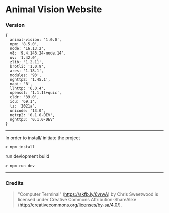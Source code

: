 # Animal Vision Website

### Version
```
{
  animal-vision: '1.0.0',
  npm: '8.5.0',
  node: '16.13.2',
  v8: '9.4.146.24-node.14',
  uv: '1.42.0',
  zlib: '1.2.11',
  brotli: '1.0.9',
  ares: '1.18.1',
  modules: '93',
  nghttp2: '1.45.1',
  napi: '8',
  llhttp: '6.0.4',
  openssl: '1.1.1l+quic',
  cldr: '39.0',
  icu: '69.1',
  tz: '2021a',
  unicode: '13.0',
  ngtcp2: '0.1.0-DEV',
  nghttp3: '0.1.0-DEV'
}
```
___

In order to install/ initiate the project
```cli
> npm install 
```
run devlopment build
```cli
> npm run dev
```
---
### Credits

> "Computer Terminal" (https://skfb.ly/6vrwA) by Chris Sweetwood is licensed under Creative Commons Attribution-ShareAlike (http://creativecommons.org/licenses/by-sa/4.0/).
